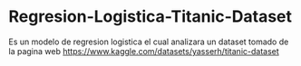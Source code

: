 # Regresion-Logistica-Titanic-Dataset
Es un modelo de regresion logistica el cual analizara un dataset tomado de la pagina web https://www.kaggle.com/datasets/yasserh/titanic-dataset 
